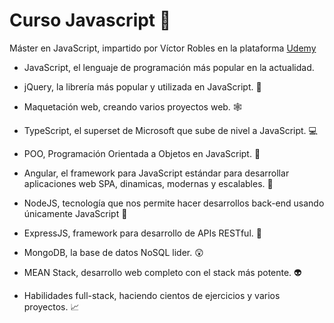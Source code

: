 # Curso Javascript 🦖

Máster en JavaScript, impartido por Víctor Robles en la plataforma [Udemy][link]
- JavaScript, el lenguaje de programación más popular en la actualidad.

- jQuery, la librería más popular y utilizada en JavaScript. 🦖

- Maquetación web, creando varios proyectos web. 🕸️

- TypeScript, el superset de Microsoft que sube de nivel a JavaScript. 💻

- POO, Programación Orientada a Objetos en JavaScript. 🤫

- Angular, el framework para JavaScript estándar para desarrollar aplicaciones web SPA, dinamicas, modernas y escalables. 🚩

- NodeJS, tecnología que nos permite hacer desarrollos back-end usando únicamente JavaScript 📓

- ExpressJS, framework para desarrollo de APIs RESTful. 🍎

- MongoDB, la base de datos NoSQL lider. 😲

- MEAN Stack, desarrollo web completo con el stack más potente. 👽

- Habilidades full-stack, haciendo cientos de ejercicios y varios proyectos. 📈

[link]: https://www.udemy.com/course/master-en-javascript-aprender-js-jquery-angular-nodejs-y-mas/
